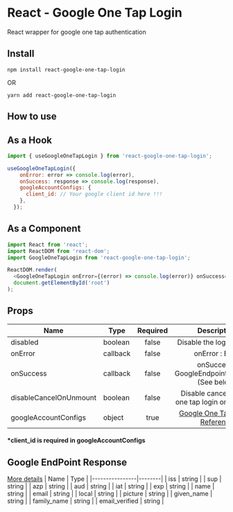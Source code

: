 # React - Google One Tap Login

React wrapper for google one tap authentication

## Install

```
npm install react-google-one-tap-login
```

OR

```
yarn add react-google-one-tap-login
```

## How to use

## As a Hook

```js
import { useGoogleOneTapLogin } from 'react-google-one-tap-login';

useGoogleOneTapLogin({
    onError: error => console.log(error),
    onSuccess: response => console.log(response),
    googleAccountConfigs: {
      client_id: // Your google client id here !!!
    },
  });
```

## As a Component

```js
import React from 'react';
import ReactDOM from 'react-dom';
import GoogleOneTapLogin from 'react-google-one-tap-login';

ReactDOM.render(
  <GoogleOneTapLogin onError={(error) => console.log(error)} onSuccess={(response) => console.log(response} googleAccountConfigs={{ client_id: /* Your google client id here !!! */ }} />,
  document.getElementById('root')
);
```

## Props

| Name                   | Type     | Required |                                                         Description                                                          |
| ---------------------- | -------- | :------: | :--------------------------------------------------------------------------------------------------------------------------: |
| disabled               | boolean  |  false   |                                                   Disable the login prompt                                                   |
| onError                | callback |  false   |                                                       onError : Error                                                        | null |
| onSuccess              | callback |  false   |                                        onSuccess : GoogleEndpointResponse (See below)                                        |
| disableCancelOnUnmount | boolean  |  false   |                                       Disable cancelation of one tap login on unmount                                        |
| googleAccountConfigs   | object   |   true   | [Google One Tap JS API Reference](https://developers.google.com/identity/one-tap/web/reference/js-reference#IdConfiguration) |

#### \*client_id is required in googleAccountConfigs

## Google EndPoint Response

[More details](https://developers.google.com/identity/sign-in/web/backend-auth#calling-the-tokeninfo-endpoint)
| Name | Type |
|----------------|--------|
| iss | string |
| sup | string |
| azp | string |
| aud | string |
| iat | string |
| exp | string |
| name | string |
| email | string |
| local | string |
| picture | string |
| given_name | string |
| family_name | string |
| email_verified | string |
